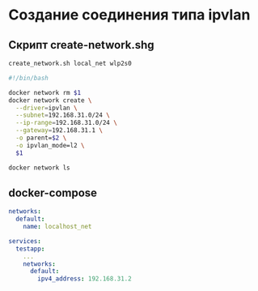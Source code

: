 # Создание соединения типа ipvlan

## Скрипт create-network.shg

```bash
create_network.sh local_net wlp2s0
```

```bash
#!/bin/bash

docker network rm $1
docker network create \
  --driver=ipvlan \
  --subnet=192.168.31.0/24 \
  --ip-range=192.168.31.0/24 \
  --gateway=192.168.31.1 \
  -o parent=$2 \
  -o ipvlan_mode=l2 \
  $1

docker network ls
```

## docker-compose

```yaml
networks:
  default:
    name: localhost_net

services:
  testapp:
    ...
    networks:
      default:
        ipv4_address: 192.168.31.2
```